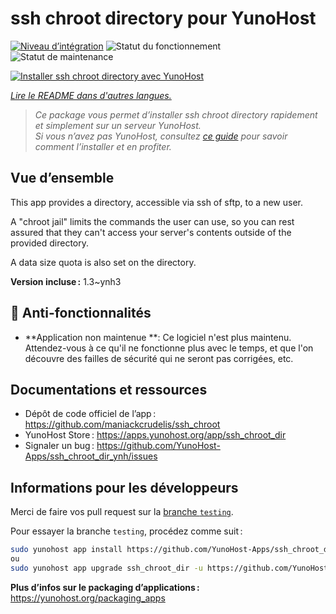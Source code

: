 <!--
Nota bene : ce README est automatiquement généré par <https://github.com/YunoHost/apps/tree/master/tools/readme_generator>
Il NE doit PAS être modifié à la main.
-->

# ssh chroot directory pour YunoHost

[![Niveau d’intégration](https://dash.yunohost.org/integration/ssh_chroot_dir.svg)](https://ci-apps.yunohost.org/ci/apps/ssh_chroot_dir/) ![Statut du fonctionnement](https://ci-apps.yunohost.org/ci/badges/ssh_chroot_dir.status.svg) ![Statut de maintenance](https://ci-apps.yunohost.org/ci/badges/ssh_chroot_dir.maintain.svg)

[![Installer ssh chroot directory avec YunoHost](https://install-app.yunohost.org/install-with-yunohost.svg)](https://install-app.yunohost.org/?app=ssh_chroot_dir)

*[Lire le README dans d'autres langues.](./ALL_README.md)*

> *Ce package vous permet d’installer ssh chroot directory rapidement et simplement sur un serveur YunoHost.*  
> *Si vous n’avez pas YunoHost, consultez [ce guide](https://yunohost.org/install) pour savoir comment l’installer et en profiter.*

## Vue d’ensemble

This app provides a directory, accessible via ssh of sftp, to a new user.

A "chroot jail" limits the commands the user can use, so you can rest assured that
they can't access your server's contents outside of the provided directory.

A data size quota is also set on the directory.


**Version incluse :** 1.3~ynh3
## :red_circle: Anti-fonctionnalités

- **Application non maintenue **: Ce logiciel n'est plus maintenu. Attendez-vous à ce qu'il ne fonctionne plus avec le temps, et que l'on découvre des failles de sécurité qui ne seront pas corrigées, etc.

## Documentations et ressources

- Dépôt de code officiel de l’app : <https://github.com/maniackcrudelis/ssh_chroot>
- YunoHost Store : <https://apps.yunohost.org/app/ssh_chroot_dir>
- Signaler un bug : <https://github.com/YunoHost-Apps/ssh_chroot_dir_ynh/issues>

## Informations pour les développeurs

Merci de faire vos pull request sur la [branche `testing`](https://github.com/YunoHost-Apps/ssh_chroot_dir_ynh/tree/testing).

Pour essayer la branche `testing`, procédez comme suit :

```bash
sudo yunohost app install https://github.com/YunoHost-Apps/ssh_chroot_dir_ynh/tree/testing --debug
ou
sudo yunohost app upgrade ssh_chroot_dir -u https://github.com/YunoHost-Apps/ssh_chroot_dir_ynh/tree/testing --debug
```

**Plus d’infos sur le packaging d’applications :** <https://yunohost.org/packaging_apps>
